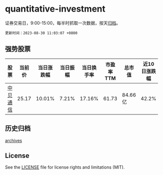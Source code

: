# quantitative-investment

证券交易日，9:00-15:00，每半时抓取一次数据，按天[归档](archives)。

`更新时间：2023-08-30 11:03:07 +0800`

## 强势股票

|股票|当前价|当日涨跌幅|当日振幅|当日换手率|市盈率TTM|总市值|近10日涨跌幅|
|----|----|----|----|----|----|----|----|
|[中贝通信](https://xueqiu.com/S/SH603220)|25.17|10.01%|7.21%|17.16%|61.73|84.66亿|42.2%|

## 历史归档

[archives](archives)

## License

See the [LICENSE](LICENSE) file for license rights and limitations (MIT).